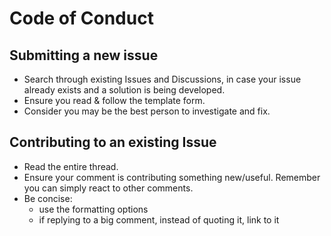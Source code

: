 # Code of Conduct

## Submitting a new issue

- Search through existing Issues and Discussions, in case your issue already exists and a solution is being developed.
- Ensure you read & follow the template form.
- Consider you may be the best person to investigate and fix.

## Contributing to an existing Issue

- Read the entire thread.
- Ensure your comment is contributing something new/useful. Remember you can simply react to other comments.
- Be concise:
  - use the formatting options
  - if replying to a big comment, instead of quoting it, link to it
